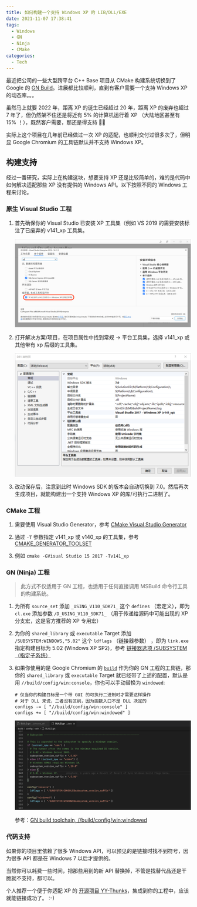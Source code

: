 ```yaml
---
title: 如何构建一个支持 Windows XP 的 LIB/DLL/EXE
date: 2021-11-07 17:38:41
tags:
  - Windows
  - GN
  - Ninja
  - CMake
categories:
  - Tech
---
```


最近把公司的一些大型跨平台 C++ Base 项目从 CMake 构建系统切换到了 Google 的 [GN Build](https://gn.googlesource.com/gn/)。进展都比较顺利，直到有客户需要一个支持 Windows XP 的动态库。。。

虽然马上就要 2022 年，距离 XP 的诞生已经超过 20 年，距离 XP 的废弃也超过 7 年了，但仍然架不住还是将近有 5% 的计算机运行着 XP （大陆地区甚至有 15% ！），既然客户需要，那还是得支持 🤷‍♂️

<!-- more -->

实际上这个项目在几年前已经做过一次 XP 的适配，也顺利交付过很多次了，但明显 Google Chromium 的工具链默认并不支持 Windows XP。

## 构建支持

经过一番研究，实际上在构建这块，想要支持 XP 还是比较简单的，难的是代码中如何解决适配那些 XP 没有提供的 Windows API。以下按照不同的 Windows 工程来讨论。

### 原生 Visual Studio 工程

1. 首先确保你的 Visual Studio 已安装 XP 工具集（例如 VS 2019 的需要安装标注了已废弃的 v141_xp 工具集。

    ![Visual Studio Installer v141_xp](https://raw.githubusercontent.com/patrick-fu/personal_blog_image/master/image/visual_studio_installer_xp.png)

2. 打开解决方案/项目，在项目属性中找到常规 -> 平台工具集，选择 v141_xp 或其他带有 xp 后缀的工具集。

    ![Visual Studio Project Properties Toolset](https://raw.githubusercontent.com/patrick-fu/personal_blog_image/master/image/visual_studio_project_properties.png)

3. 改动保存后，注意到此时 Windows SDK 的版本会自动切换到 7.0。然后再次生成项目，就能构建出一个支持 Windows XP 的库/可执行二进制了。

### CMake 工程

1. 需要使用 Visual Studio Generator，参考 [CMake Visual Studio Generator](https://cmake.org/cmake/help/v3.22/manual/cmake-generators.7.html#visual-studio-generators)

2. 通过 `-T` 参数指定 v141_xp 或 v140_xp 的工具集，参考 [CMAKE_GENERATOR_TOOLSET](https://cmake.org/cmake/help/v3.22/variable/CMAKE_GENERATOR_TOOLSET.html#variable:CMAKE_GENERATOR_TOOLSET)

3. 例如 `cmake -GVisual Studio 15 2017 -Tv141_xp`

### GN (Ninja) 工程

> 此方式不仅适用于 GN 工程，也适用于任何直接调用 MSBuild 命令行工具的构建系统。

1. 为所有 `source_set` 添加 `_USING_V110_SDK71_` 这个 `defines` （宏定义），即为 `cl.exe` 添加参数 `/D_USING_V110_SDK71_` （用于传递给源码中可能出现的 XP 分支宏，这是官方推荐的 XP 专用宏）

2. 为你的 `shared_library` 或 `executable` Target 添加 `/SUBSYSTEM:WINDOWS,"5.02"` 这个 `ldflags` （链接器参数） ，即为 `link.exe` 指定构建目标为 5.02 (Windows XP SP2)，参考 [链接器选项 /SUBSYSTEM（指定子系统）](https://docs.microsoft.com/en-us/cpp/build/reference/subsystem-specify-subsystem?view=msvc-160)

3. 如果你使用的是 Google Chromium 的 [`build`](https://github.com/chromium/chromium/tree/master/build) 作为你的 GN 工程的工具链，那你的 `shared_library` 或 `executable` Target 就已经带了上述的配置，默认是用 `//build/config/win:console`，你也可以手动替换为 `windowed`:

    ```gn
    # 仅当你的构建目标是一个带 GUI 的可执行二进制时才需要这样操作
    # 对于 DLL 来说，二者没有区别，因为函数入口不是 DLL 决定的
    configs -= [ "//build/config/win:console" ]
    configs += [ "//build/config/win:windowed" ]
    ```

    ![Chromium build win config windowed](https://raw.githubusercontent.com/patrick-fu/personal_blog_image/master/image/chromium_build_win_config_windowed.png)

    参考：[GN build toolchain, //build/config/win:windowed](https://github.com/patrick-fu/gn_build/blob/48ac640820/config/win/BUILD.gn#L570)

### 代码支持

如果你的项目里依赖了很多 Windows API，可以预见的是链接时找不到符号，因为很多 API 都是在 Windows 7 以后才提供的。

当然你可以耗费一些时间，把那些用到的新 API 替换掉，不管是找替代品还是干脆就不支持，都可以。

个人推荐一个便于你适配 XP 的 [开源项目 YY-Thunks](https://github.com/Chuyu-Team/YY-Thunks)，集成到你的工程中，应该就能链接成功了。 :-)
